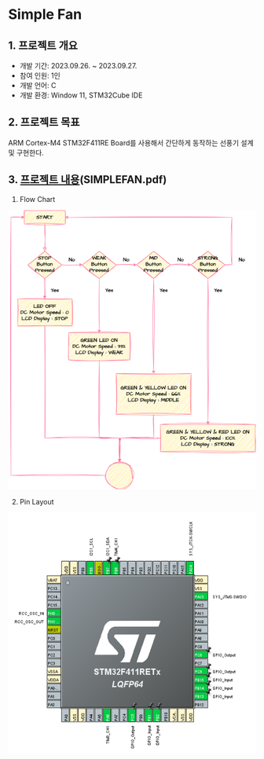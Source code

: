# Simple Fan

## 1. 프로젝트 개요

- 개발 기간: 2023.09.26. ~ 2023.09.27.
- 참여 인원: 1인
- 개발 언어: C
- 개발 환경: Window 11, STM32Cube IDE

## 2. 프로젝트 목표

ARM Cortex-M4 STM32F411RE Board를 사용해서 간단하게 동작하는 선풍기 설계 및 구현한다.

## 3. [프로젝트 내용](SIMPLEFAN.pdf)(SIMPLEFAN.pdf)

1. Flow Chart

![FlowChart](flowchart.png)

2. Pin Layout

![Pin Layout](ioc.png)
